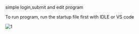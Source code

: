 simple  login,submit and edit  program

To run program, run the startup file first with IDLE or VS code 



![1](https://github.com/sedigh1998/Login_Submit_Edit/assets/99673092/224af0aa-f8ea-4977-be12-018620304d6b)
